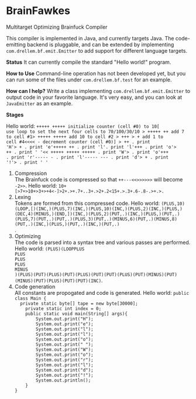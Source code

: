 BrainFawkes
===========

Multitarget Optimizing Brainfuck Compiler

This compiler is implemented in Java, and currently targets Java. The code-emitting backend is pluggable, and can be extended by implementing <code>com.drellem.bf.emit.Emitter</code> to add support for different language targets. 

<b>Status</b>
It can currently compile the standard "Hello world!" program.

<b>How to Use</b>
Command-line operation has not been developed yet, but you can run some of the files under <code>com.drellem.bf.test</code> for an example.

<b>How can I help?</b>
Write a class implementing <code>com.drellem.bf.emit.Emitter</code> to output code in your favorite language. It's very easy, and you can look at <code>JavaEmitter</code> as an example.

<b>Stages</b>

Hello world: <code>+++++ +++++             initialize counter (cell #0) to 10[                       use loop to set the next four cells to 70/100/30/10 > +++++ ++              add  7 to cell #1> +++++ +++++           add 10 to cell #2 > +++    > +                     add  1 to cell #4<<<< -                  decrement counter (cell #0)]                   > ++ .                  print 'H'> + .                   print 'e'+++++ ++ .              print 'l'.                       print 'l'+++ .                   print 'o'> ++ .                  print ' '<< +++++ +++++ +++++ .  print 'W'> .                     print 'o'+++ .                   print 'r'----- - .               print 'l'----- --- .             print 'd'> + .                   print '!'> .                     print '
'</code>

<ol>
  <li>Compression</li>
  The Brainfuck code is compressed so that <code>++---<<>>>>>></code> will become <code>-2>></code>.
  Hello world: <code>10+[>7+>10+>3+>+4<-]>2+.>+.7+..3+.>2+.2<15+.>.3+.6-.8-.>+.>.</code>
  
  <li>Lexing</li>
  Tokens are formed from this compressed code.
  Hello world: <code>(PLUS,10)(LOOP,[)(INC,)(PLUS,7)(INC,)(PLUS,10)(INC,)(PLUS,2)(INC,)(PLUS,)(DEC,4)(MINUS,)(END,])(INC,)(PLUS,2)(PUT,.)(INC,)(PLUS,)(PUT,.)(PLUS,7)(PUT,.)(PUT,.)(PLUS,3)(PUT,.)(MINUS,6)(PUT,.)(MINUS,8)(PUT,.)(INC,)(PLUS,)(PUT,.)(INC,)(PUT,.)
</code>.

  <li>Optimizing</li>
  The code is parsed into a syntax tree and various passes are performed.
  Hello world: <code>(PLUS)(LOOPPLUS
PLUS
PLUS
PLUS
MINUS
)(PLUS)(PUT)(PLUS)(PUT)(PLUS)(PUT)(PUT)(PLUS)(PUT)(MINUS)(PUT)(MINUS)(PUT)(PLUS)(PUT)(PUT)(INC)</code>.

  <li>Code generation</li>
  All constants are propogated and code is generated.
  Hello world: <code>public class Main {
  private static byte[] tape = new byte[30000];
	private static int index = 0;
	public static void main(String[] args){
		System.out.print("H");
		System.out.print("e");
		System.out.print("l");
		System.out.print("l");
		System.out.print("o");
		System.out.print(" ");
		System.out.print("W");
		System.out.print("o");
		System.out.print("r");
		System.out.print("l");
		System.out.print("d");
		System.out.print("!");
		System.out.println();
	}
}
</code>
</ol>
